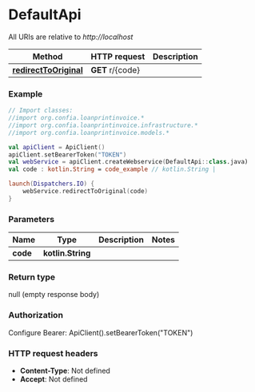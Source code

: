 # DefaultApi

All URIs are relative to *http://localhost*

| Method | HTTP request | Description |
| ------------- | ------------- | ------------- |
| [**redirectToOriginal**](DefaultApi.md#redirectToOriginal) | **GET** r/{code} |  |





### Example
```kotlin
// Import classes:
//import org.confia.loanprintinvoice.*
//import org.confia.loanprintinvoice.infrastructure.*
//import org.confia.loanprintinvoice.models.*

val apiClient = ApiClient()
apiClient.setBearerToken("TOKEN")
val webService = apiClient.createWebservice(DefaultApi::class.java)
val code : kotlin.String = code_example // kotlin.String | 

launch(Dispatchers.IO) {
    webService.redirectToOriginal(code)
}
```

### Parameters
| Name | Type | Description  | Notes |
| ------------- | ------------- | ------------- | ------------- |
| **code** | **kotlin.String**|  | |

### Return type

null (empty response body)

### Authorization


Configure Bearer:
    ApiClient().setBearerToken("TOKEN")

### HTTP request headers

 - **Content-Type**: Not defined
 - **Accept**: Not defined

